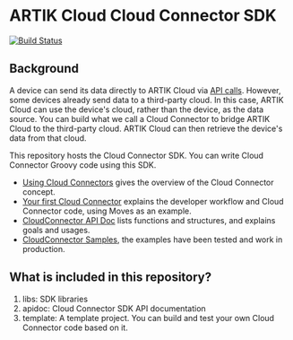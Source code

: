 ARTIK Cloud Cloud Connector SDK
========================

[![Build Status](https://travis-ci.org/artikcloud/artikcloud-cloudconnector-sdk.svg?branch=master)](https://travis-ci.org/artikcloud/artikcloud-cloudconnector-sdk)

Background
-----------------------

A device can send its data directly to ARTIK Cloud via [API calls](https://developer.artik.cloud/documentation/connect-the-data/rest-and-websockets.html). However, some devices already send data to a third-party cloud. In this case, ARTIK Cloud can use the device's cloud, rather than the device, as the data source. You can build what we call a Cloud Connector to bridge ARTIK Cloud to the third-party cloud. ARTIK Cloud can then retrieve the device's data from that cloud.

This repository hosts the Cloud Connector SDK. You can write Cloud Connector Groovy code using this SDK.

 * [Using Cloud Connectors](https://developer.artik.cloud/documentation/connect-the-data/using-cloud-connectors.html) gives the overview of the Cloud Connector concept.
 * [Your first Cloud Connector](https://developer.artik.cloud/documentation/tutorials/your-first-cloud-connector.html) explains the developer workflow and Cloud Connector code, using Moves as an example.
 * [CloudConnector API Doc](http://artikcloud.github.io/artikcloud-cloudconnector-sdk/apidoc/) lists functions and structures, and explains goals and usages.
 * [CloudConnector Samples](https://github.com/artikcloud/artikcloud-cloudconnector-samples), the examples have been tested and work in production.

What is included in this repository?
-----------------------

 1. libs: SDK libraries
 2. apidoc: Cloud Connector SDK API documentation
 3. template: A template project. You can build and test your own Cloud Connector code based on it.
